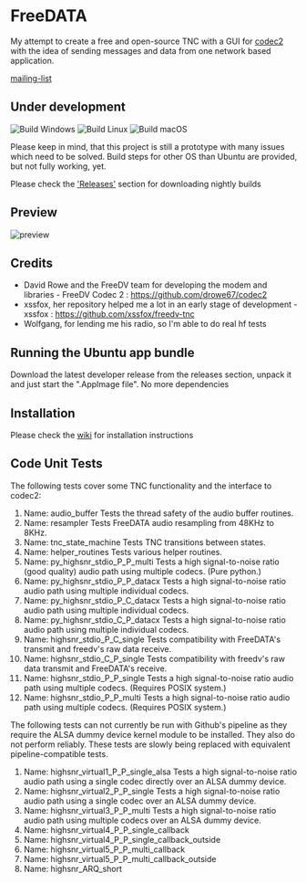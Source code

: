 # FreeDATA
My attempt to create a free and open-source TNC with a GUI for [codec2](https://github.com/drowe67/codec2) with the idea of sending messages and data from one network based application.

[mailing-list](https://groups.io/g/freedata)

## Under development

![Build Windows](https://github.com/DJ2LS/FreeDATA/actions/workflows/build-project-win.yml/badge.svg)
![Build Linux](https://github.com/DJ2LS/FreeDATA/actions/workflows/build-project-linux.yml/badge.svg)
![Build macOS](https://github.com/DJ2LS/FreeDATA/actions/workflows/build-project-mac.yml/badge.svg)

Please keep in mind, that this project is still a prototype with many issues which need to be solved.
Build steps for other OS than Ubuntu are provided, but not fully working, yet.

Please check the ['Releases'](https://github.com/DJ2LS/FreeDATA/releases) section for downloading nightly builds

## Preview
![preview](https://github.com/DJ2LS/FreeDATA/blob/main/documentation/FreeDATA_preview.gif?raw=true "Preview")

## Credits
* David Rowe and the FreeDV team for developing the modem and libraries -
FreeDV Codec 2 : https://github.com/drowe67/codec2
* xssfox, her repository helped me a lot in an early stage of development -
xssfox : https://github.com/xssfox/freedv-tnc
* Wolfgang, for lending me his radio, so I'm able to do real hf tests

## Running the Ubuntu app bundle
Download the latest developer release from the releases section, unpack it and just start the ".AppImage file". No more dependencies

## Installation
Please check the [wiki](https://wiki.freedata.app) for installation instructions

## Code Unit Tests
The following tests cover some TNC functionality and the interface to codec2:
1. Name: audio_buffer
   Tests the thread safety of the audio buffer routines.
1. Name: resampler
   Tests FreeDATA audio resampling from 48KHz to 8KHz.
1. Name: tnc_state_machine
   Tests TNC transitions between states.
1. Name: helper_routines
   Tests various helper routines.
1. Name: py_highsnr_stdio_P_P_multi
   Tests a high signal-to-noise ratio (good quality) audio path using multiple codecs. (Pure python.)
1. Name: py_highsnr_stdio_P_P_datacx
   Tests a high signal-to-noise ratio audio path using multiple individual codecs.
1. Name: py_highsnr_stdio_P_C_datacx
    Tests a high signal-to-noise ratio audio path using multiple individual codecs.
1. Name: py_highsnr_stdio_C_P_datacx
    Tests a high signal-to-noise ratio audio path using multiple individual codecs.
1. Name: highsnr_stdio_P_C_single
   Tests compatibility with FreeDATA's transmit and freedv's raw data receive.
1. Name: highsnr_stdio_C_P_single
   Tests compatibility with freedv's raw data transmit and FreeDATA's receive.
1. Name: highsnr_stdio_P_P_single
   Tests a high signal-to-noise ratio audio path using multiple codecs. (Requires POSIX system.)
1. Name: highsnr_stdio_P_P_multi
    Tests a high signal-to-noise ratio audio path using multiple codecs. (Requires POSIX system.)

The following tests can not currently be run with Github's pipeline as they require the ALSA dummy device
kernel module to be installed. They also do not perform reliably. These tests are slowly being
replaced with equivalent pipeline-compatible tests.
1. Name: highsnr_virtual1_P_P_single_alsa
    Tests a high signal-to-noise ratio audio path using a single codec directly over an ALSA dummy device.
1. Name: highsnr_virtual2_P_P_single
    Tests a high signal-to-noise ratio audio path using a single codec over an ALSA dummy device.
1. Name: highsnr_virtual3_P_P_multi
    Tests a high signal-to-noise ratio audio path using multiple codecs over an ALSA dummy device.
1. Name: highsnr_virtual4_P_P_single_callback
1. Name: highsnr_virtual4_P_P_single_callback_outside
1. Name: highsnr_virtual5_P_P_multi_callback
1. Name: highsnr_virtual5_P_P_multi_callback_outside
1. Name: highsnr_ARQ_short

